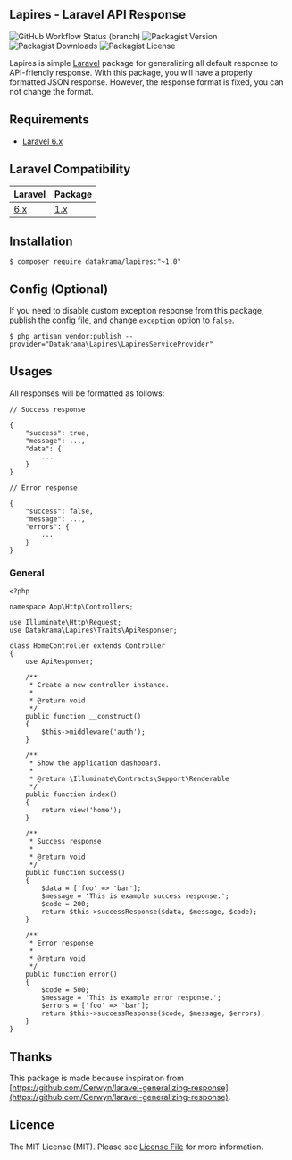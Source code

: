 ## Lapires - Laravel API Response

![GitHub Workflow Status (branch)](https://img.shields.io/github/workflow/status/datakrama/lapires/CI/v1?label=CI&style=flat-square) ![Packagist Version](https://img.shields.io/packagist/v/datakrama/lapires?style=flat-square) ![Packagist Downloads](https://img.shields.io/packagist/dm/datakrama/lapires?style=flat-square) ![Packagist License](https://img.shields.io/packagist/l/datakrama/lapires?style=flat-square)

Lapires is simple [Laravel](https://github.com/laravel/laravel "Laravel") package for generalizing all default response to API-friendly response. With this package, you will have a properly formatted JSON response. However, the response format is fixed, you can not change the format.

## Requirements
- [Laravel 6.x](https://github.com/laravel/laravel)

## Laravel Compatibility

|   Laravel                             | Package                                               |
| ------------------------------------- | ----------------------------------------------------- |
| [6.x](https://laravel.com/docs/6.x)   | [1.x](https://github.com/datakrama/lapires/tree/v1)   |


## Installation
`$ composer require datakrama/lapires:"~1.0"`

## Config (Optional)

If you need to disable custom exception response from this package, publish the config file, and change `exception` option to `false`.

`$ php artisan vendor:publish --provider="Datakrama\Lapires\LapiresServiceProvider"`

## Usages

All responses will be formatted as follows:

```
// Success response

{
    "success": true,
    "message": ...,
    "data": {
        ...
    }
}
```

```
// Error response

{
    "success": false,
    "message": ...,
    "errors": {
        ...
    }
}
```

### General

```
<?php

namespace App\Http\Controllers;

use Illuminate\Http\Request;
use Datakrama\Lapires\Traits\ApiResponser;

class HomeController extends Controller
{
    use ApiResponser;

    /**
     * Create a new controller instance.
     *
     * @return void
     */
    public function __construct()
    {
        $this->middleware('auth');
    }

    /**
     * Show the application dashboard.
     *
     * @return \Illuminate\Contracts\Support\Renderable
     */
    public function index()
    {
        return view('home');
    }

    /**
     * Success response
     *
     * @return void
     */
    public function success()
    {
        $data = ['foo' => 'bar'];
        $message = 'This is example success response.';
        $code = 200;
        return $this->successResponse($data, $message, $code);
    }

    /**
     * Error response
     *
     * @return void
     */
    public function error()
    {
        $code = 500;
        $message = 'This is example error response.';
        $errors = ['foo' => 'bar'];
        return $this->successResponse($code, $message, $errors);
    }
}

```

## Thanks
This package is made because inspiration from [https://github.com/Cerwyn/laravel-generalizing-response](https://github.com/Cerwyn/laravel-generalizing-response).

## Licence
The MIT License (MIT). Please see [License File](https://github.com/datakrama/lapires/blob/master/LICENSE.md "License File") for more information.
